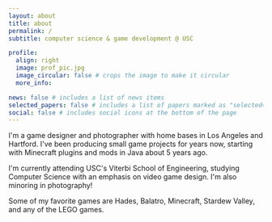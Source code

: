 ```yaml
---
layout: about
title: about
permalink: /
subtitle: computer science & game development @ USC

profile:
  align: right
  image: prof_pic.jpg
  image_circular: false # crops the image to make it circular
  more_info: 

news: false # includes a list of news items
selected_papers: false # includes a list of papers marked as "selected={true}"
social: false # includes social icons at the bottom of the page
---
```


I'm a game designer and photographer with home bases in Los Angeles and Hartford. I've been producing small game projects for years now, starting with Minecraft plugins and mods in Java about 5 years ago. 

I'm currently attending USC's Viterbi School of Engineering, studying Computer Science with an emphasis on video game design. I'm also minoring in photography!

Some of my favorite games are Hades, Balatro, Minecraft, Stardew Valley, and any of the LEGO games.
